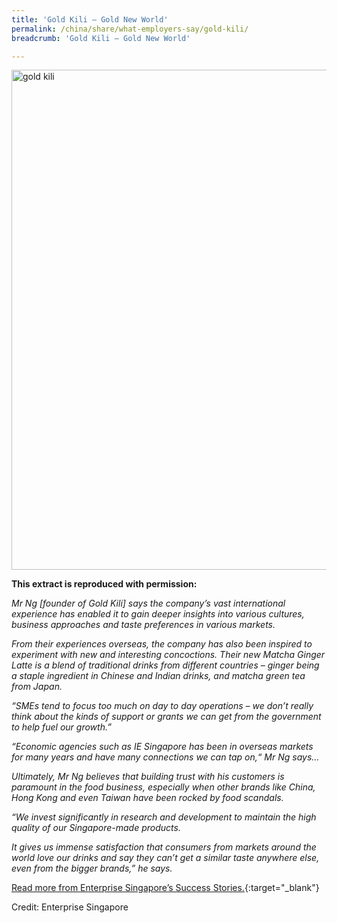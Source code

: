 ```yaml
---
title: 'Gold Kili – Gold New World'
permalink: /china/share/what-employers-say/gold-kili/
breadcrumb: 'Gold Kili – Gold New World'

---
```



<img src="\images\china-employers\gold-kili.jpg" alt="gold kili" style="width:800px;" />

**This extract is reproduced with permission:**

*Mr Ng [founder of Gold Kili] says the company’s vast international experience has enabled it to gain deeper insights into various cultures, business approaches and taste preferences in various markets.*

*From their experiences overseas, the company has also been inspired to experiment with new and interesting concoctions. Their new Matcha Ginger Latte is a blend of traditional drinks from different countries – ginger being a staple ingredient in Chinese and Indian drinks, and matcha green tea from Japan.*

*“SMEs tend to focus too much on day to day operations – we don’t really think about the kinds of support or grants we can get from the government to help fuel our growth.”*

*“Economic agencies such as IE Singapore has been in overseas markets for many years and have many connections we can tap on,“ Mr Ng says…*

*Ultimately, Mr Ng believes that building trust with his customers is paramount in the food business, especially when other brands like China, Hong Kong and even Taiwan have been rocked by food scandals.*

*“We invest significantly in research and development to maintain the high quality of our Singapore-made products.*

*It gives us immense satisfaction that consumers from markets around the world love our drinks and say they can’t get a similar taste anywhere else, even from the bigger brands,” he says.*

[Read more from Enterprise Singapore’s Success Stories.](https://ie.enterprisesg.gov.sg/Venture-Overseas/Browse-By-Market/Asia-Pacific/China/Success-Stories/cs/Success-Stories/Gold-New-World){:target="_blank"}

Credit: Enterprise Singapore